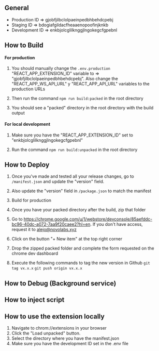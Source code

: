 ## General

-   Production ID => gjobfjilbclolpaeinpedbhbehdcpebj
-   Staging ID => bdogiafgildacfheaaenopoofinjknkb
-   Development ID => enkbjolcglilknggjlngokegcfgpebnl

## How to Build

#### For production

1. You should manually change the `.env.production` "REACT_APP_EXTENSION_ID" variable to => "gjobfjilbclolpaeinpedbhbehdcpebj". Also change the "REACT_APP_WS_API_URL" y "REACT_APP_API_URL" variables to the production URLs

2. Then run the command `npm run build:packed` in the root directory

3. You should see a "packed" directory in the root directory with the build output

#### For local development

1. Make sure you have the "REACT_APP_EXTENSION_ID" set to "enkbjolcglilknggjlngokegcfgpebnl"

2. Run the command `npm run build:unpacked` in the root directory

## How to Deploy

1. Once you've made and tested all your release changes, go to `/manifest.json` and update the "version" field.

2. Also update the "version" field in `/package.json` to match the manifest

3. Build for production

4. Once you have your packed directory after the build, zip that folder

5. Go to https://chrome.google.com/u/1/webstore/devconsole/85aefddc-bc96-40dc-a072-7aa9f20caee2?hl=en. If you don't have access, request it to alejo@novolabs.xyz

6. Click on the button "+ New item" at the top right corner

7. Drop the zipped packed folder and complete the form requested on the chrome dev dashboard

8. Execute the following commands to tag the new version in Github
   `git tag vx.x.x`
   `git push origin vx.x.x`

## How to Debug (Background service)

## How to inject script

## How to use the extension locally

1. Navigate to chrom://extensions in your browser
2. Click the "Load unpacked" button.
3. Select the directory where you have the manifest.json
4. Make sure you have the development ID set in the .env file
